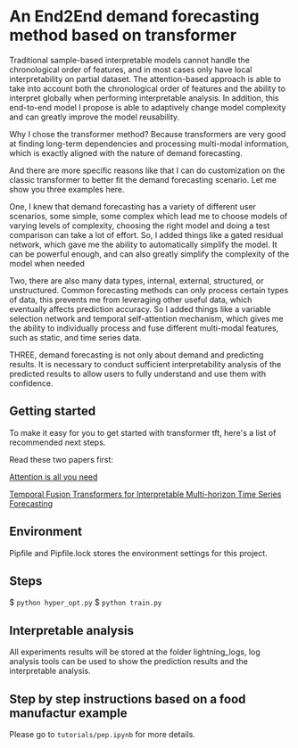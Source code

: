 # An End2End demand forecasting method based on transformer

Traditional sample-based interpretable models cannot handle the chronological order of features, and in most cases only have local interpretability on partial dataset. The attention-based approach is able to take into account both the chronological order of features and the ability to interpret globally when performing interpretable analysis. In addition, this end-to-end model I propose is able to adaptively change model complexity and can greatly improve the model reusability.

Why I chose the transformer method? Because transformers are very good at finding long-term dependencies and processing multi-modal information, which is exactly aligned with the nature of demand forecasting.

And there are more specific reasons like that I can do customization on the classic transformer to better fit the demand forecasting scenario. Let me show you three examples here.

One, I knew that demand forecasting has a variety of different user scenarios, some simple, some complex which lead me to choose models of varying levels of complexity, choosing the right model and doing a test comparison can take a lot of effort. So, I added things like a gated residual network, which gave me the ability to automatically simplify the model. It can be powerful enough, and can also greatly simplify the complexity of the model when needed

Two, there are also many data types, internal, external, structured, or unstructured. Common forecasting methods can only process certain types of data, this prevents me from leveraging other useful data, which eventually affects prediction accuracy. So I added things like a variable selection network and temporal self-attention mechanism, which gives me the ability to individually process and fuse different multi-modal features, such as static, and time series data. 

THREE, demand forecasting is not only about demand and predicting results. It is necessary to conduct sufficient interpretability analysis of the predicted results to allow users to fully understand and use them with confidence.

## Getting started

To make it easy for you to get started with transformer tft, here's a list of recommended next steps.

Read these two papers first:

[Attention is all you need](https://arxiv.org/abs/1706.03762)

[Temporal Fusion Transformers for Interpretable Multi-horizon Time Series Forecasting](https://arxiv.org/abs/1912.09363)

## Environment

Pipfile and Pipfile.lock stores the environment settings for this project. 

## Steps

$ `python hyper_opt.py`
$ `python train.py`

## Interpretable analysis

All experiments results will be stored at the folder lightning_logs, log analysis tools can be used to show the prediction results and the interpretable analysis.

## Step by step instructions based on a food manufactur example

Please go to `tutorials/pep.ipynb` for more details.



